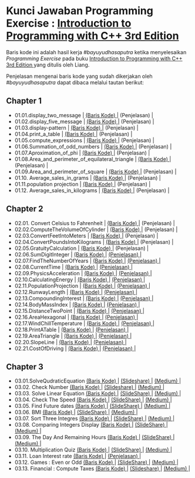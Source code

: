 <h1>
    Kunci Jawaban Programming Exercise : 
    <a href="https://www.pearson.com/en-us/subject-catalog/p/Liang-Companion-Website-for-Introduction-to-Programming-with-C-Access-to-Videonotes-3rd-Edition/P200000003422/978013338026">
      Introduction to Programming with C++ 3rd Edition 
    </a> 
</h1>
<p>
    Baris kode ini adalah hasil kerja <em>#bayuyudhasaputra</em> ketika menyelesaikan <em> Programming Exercise </em>
    pada buku
    <a href="https://www.pearson.com/en-us/subject-catalog/p/Liang-Companion-Website-for-Introduction-to-Programming-with-C-Access-to-Videonotes-3rd-Edition/P200000003422/978013338026">
      Introduction to Programming with C++ 3rd Edition 
    </a> 
    yang ditulis oleh Liang.
</p>
<p>
    Penjelasan mengenai baris kode yang sudah dikerjakan oleh <em>#bayuyudhasaputra</em> dapat dibaca melalui tautan berikut:
</p>
<div>
   <h2> Chapter 1 </h2>
    <ul>
        <li> 01.01.display_two_message
            <span> | </span>
            <a href = "https://github.com/bayuYudhaSaputra/introduction-programming-CPP-liang/blob/main/01.01.display_two_message.cpp">
              (Baris Kode)
            </a>
            <span> | </span>
            <a>
              (Penjelasan)
            </a>
            <span> | </span>
        </li>
        <li> 01.02.display_five_message
        <span> | </span>
        <a href = "https://github.com/bayuYudhaSaputra/introduction-programming-CPP-liang/blob/main/01.02.display_five_message.cpp">
          (Baris Kode)
        </a>
        <span> | </span>
        <a>
          (Penjelasan)
        </a>
        <span> | </span>
      </li>
      <li> 01.03.display-pattern
        <span> | </span>
        <a href = "https://github.com/bayuYudhaSaputra/introduction-programming-CPP-liang/blob/main/01.03.display-pattern.cpp">
          (Baris Kode)
        </a>
        <span> | </span>
        <a>
          (Penjelasan)
        </a>
        <span> | </span>
      </li>
      <li> 01.04.print_a_table
        <span> | </span>
        <a href = "https://github.com/bayuYudhaSaputra/introduction-programming-CPP-liang/blob/main/01.04.print_a_table.cpp">
          (Baris Kode)
        </a>
        <span> | </span>
        <a>
          (Penjelasan)
        </a>
        <span> | </span>
      </li>
      <li> 01.05.compute_expressions
        <span> | </span>
        <a href = "https://github.com/bayuYudhaSaputra/introduction-programming-CPP-liang/blob/main/01.05.compute_expressions.cpp">
          (Baris Kode)
        </a>
        <span> | </span>
        <a>
          (Penjelasan)
        </a>
        <span> | </span>
      </li>
      <li> 01.06.Summation_of_odd_numbers
        <span> | </span>
        <a href = "https://github.com/bayuYudhaSaputra/introduction-programming-CPP-liang/blob/main/01.06.Summation_of_odd_numbers.cpp">
          (Baris Kode)
        </a>
        <span> | </span>
        <a>
          (Penjelasan)
        </a>
        <span> | </span>
      </li>
      <li> 01.07.Aproximation_of_phi
        <span> | </span>
        <a href = "https://github.com/bayuYudhaSaputra/introduction-programming-CPP-liang/blob/main/01.07.Aproximation_of_phi.cpp">
          (Baris Kode)
        </a>
        <span> | </span>
        <a>
          (Penjelasan)
        </a>
        <span> | </span>
      </li>
      <li> 01.08.Area_and_perimeter_of_equilateral_triangle
        <span> | </span>
        <a href = "https://github.com/bayuYudhaSaputra/introduction-programming-CPP-liang/blob/main/01.08.Area_and_perimeter_of_equilateral_triangle.cpp">
          (Baris Kode)
        </a>
        <span> | </span>
        <a>
          (Penjelasan)
        </a>
        <span> | </span>
      </li>
      <li> 01.09.Area_and_perimeter_of_square
        <span> | </span>
        <a href = "https://github.com/bayuYudhaSaputra/introduction-programming-CPP-liang/blob/main/01.09.Area_and_perimeter_of_square.cpp">
          (Baris Kode)
        </a>
        <span> | </span>
        <a>
          (Penjelasan)
        </a>
        <span> | </span>
      </li>
      <li> 01.10. Average_sales_in_grams
        <span> | </span>
        <a href = "https://github.com/bayuYudhaSaputra/introduction-programming-CPP-liang/blob/main/01.10.%20Average_sales_in_grams.cpp">
          (Baris Kode)
        </a>
        <span> | </span>
        <a>
          (Penjelasan)
        </a>
        <span> | </span>
      </li>
      <li> 01.11.population projection
        <span> | </span>
        <a href = "https://github.com/bayuYudhaSaputra/introduction-programming-CPP-liang/blob/main/01.11.population%20projection.cpp">
          (Baris Kode)
        </a>
        <span> | </span>
        <a>
          (Penjelasan)
        </a>
        <span> | </span>
      </li>
      <li> 01.12. Average_sales_in_kilograms
        <span> | </span>
        <a href = "https://github.com/bayuYudhaSaputra/introduction-programming-CPP-liang/blob/main/01.12.%20Average_sales_in_kilograms.cpp">
          (Baris Kode)
        </a>
        <span> | </span>
        <a>
          (Penjelasan)
        </a>
        <span> | </span>
      </li>
    </ul>
</div>
<div>
    <h2> Chapter 2 </h2>
    <ul>
      <li> 02.01. Convert Celsius to Fahrenheit
        <span> | </span>
        <a href = "https://github.com/bayuYudhaSaputra/introduction-programming-CPP-liang/blob/main/02.01.convertCelsiusToFahrenheit.cpp">
          (Baris Kode)
        </a>
        <span> | </span>
        <a>
          (Penjelasan)
        </a>
        <span> | </span>
      </li>
      <li> 02.02.ComputeTheVolumeOfCylinder
        <span> | </span>
        <a href = "https://github.com/bayuYudhaSaputra/introduction-programming-CPP-liang/blob/main/02.02.ComputeTheVolumeOfCylinder.cpp">
          (Baris Kode)
        </a>
        <span> | </span>
        <a>
          (Penjelasan)
        </a>
        <span> | </span>
      </li>
      <li> 02.03.ConvertFeetIntoMeters
        <span> | </span>
        <a href = "https://github.com/bayuYudhaSaputra/introduction-programming-CPP-liang/blob/main/02.03.ConvertFeetIntoMeters.cpp">
          (Baris Kode)
        </a>
        <span> | </span>
        <a>
          (Penjelasan)
        </a>
        <span> | </span>
      </li>
      <li> 02.04.ConvertPoundsIntoKilograms
        <span> | </span>
        <a href = "https://github.com/bayuYudhaSaputra/introduction-programming-CPP-liang/blob/main/02.04.ConvertPoundsIntoKilograms.cpp">
          (Baris Kode)
        </a>
        <span> | </span>
        <a>
          (Penjelasan)
        </a>
        <span> | </span>
      </li>
      <li> 02.05.GratuityCalculation
        <span> | </span>
        <a href = "https://github.com/bayuYudhaSaputra/introduction-programming-CPP-liang/blob/main/02.05.GratuityRate.cpp">
          (Baris Kode)
        </a>
        <span> | </span>
        <a>
          (Penjelasan)
        </a>
        <span> | </span>
      </li>
      <li> 02.06.SumDigitInteger
        <span> | </span>
        <a href = "https://github.com/bayuYudhaSaputra/introduction-programming-CPP-liang/blob/main/02.06.SumDigitInteger.cpp">
          (Baris Kode)
        </a>
        <span> | </span>
        <a href = "https://www.slideshare.net/slideshow/jumlah-digit-dalam-bilangan-ratusan-menggunakan-c/266843466">
          (Penjelasan)
        </a>
        <span> | </span>
      </li>
      <li> 02.07.FindTheNumberOfYears
        <span> | </span>
        <a href = "https://github.com/bayuYudhaSaputra/introduction-programming-CPP-liang/blob/main/02.07.FindTheNumberOfYears.cpp">
          (Baris Kode)
        </a>
        <span> | </span>
        <a href = "https://www.slideshare.net/slideshow/konversi-satuan-menit-ke-tahun-hari-jam-menggunakan-bahasa-pemrograman-c/266890852">
          (Penjelasan)
        </a>
        <span> | </span>
      </li>
      <li> 02.08.CurrentTime
        <span> | </span>
        <a href="https://github.com/bayuYudhaSaputra/introduction-programming-CPP-liang/blob/main/02.08.CurrentTime.cpp">
          (Baris Kode)
        </a>
        <span>  |  </span>
        <a href="https://www.slideshare.net/slideshow/0208-menampilkan-gmt-menggunakan-bahasa-pemrograman-c/266908532"> 
           (Penjelasan) 
        </a>
        <span> | </span>
      </li>
      <li> 02.09.PhysicsAcceleration
        <span> | </span>
        <a href = "https://github.com/bayuYudhaSaputra/introduction-programming-CPP-liang/blob/main/02.09.PhysicsAcceleration.cpp">
          (Baris Kode)
        </a>
        <span> | </span>
        <a href="https://www.slideshare.net/slideshow/0209-menentukan-percepatan-ratarata-menggunakan-bahasa-pemrograman-c/266935021"> 
          (Penjelasan) 
        </a>
        <span> | </span>
      </li>
      <li> 02.10.CalculatingEnergy
          <span> | </span>
          <a href = "https://github.com/bayuYudhaSaputra/introduction-programming-CPP-liang/blob/main/02.10.CalculatingEnergy.cpp">
           (Baris Kode)
          </a>
          <span> | </span>
          <a href="https://www.slideshare.net/slideshow/0210-menentukan-energi-kalor-menggunakan-bahasa-pemrograman-c/266952644"> 
           (Penjelasan) 
          </a>
        <span> | </span>
      </li>
    <li> 02.11.PopulationProjection
          <span> | </span>
          <a href = "https://github.com/bayuYudhaSaputra/introduction-programming-CPP-liang/blob/main/02.11.PopulationProjection.cpp">
           (Baris Kode)
          </a>
          <span> | </span>
          <a href="https://www.slideshare.net/slideshow/0211-memproyeksikan-jumlah-populasi-menggunakan-bahasa-pemrograman-c/266976249"> 
           (Penjelasan) 
          </a>
        <span> | </span>
      </li>
      <li> 02.12.RunwayLength
        <span> | </span>
        <a href = "https://github.com/bayuYudhaSaputra/introduction-programming-CPP-liang/blob/main/02.12.RunwayLength.cpp">
           (Baris Kode)
        </a>
        <span> | </span>
        <a href="https://www.slideshare.net/slideshow/0212-menghitung-panjang-runway-menggunakan-bahasa-pemrograman-c/266994022"> 
           (Penjelasan) 
        </a>
        <span> | </span>
      </li>
      <li> 02.13.CompoundingInterest
        <span> | </span>
        <a href = "https://github.com/bayuYudhaSaputra/introduction-programming-CPP-liang/blob/main/02.13.CompoundingInterest.cpp">
           (Baris Kode)
        </a>
        <span> | </span>
        <a href="https://www.slideshare.net/slideshow/0213-menghitung-bunga-majemuk-menggunakan-bahasa-pemrograman-c/267040721"> 
           (Penjelasan) 
        </a>
        <span> | </span>
      </li>
      <li> 02.14.BodyMassIndex
        <span> | </span>
        <a href = "https://github.com/bayuYudhaSaputra/introduction-programming-CPP-liang/blob/main/02.14.BodyMassIndex.cpp">
           (Baris Kode)
        </a>
        <span> | </span>
        <a href="https://www.slideshare.net/slideshow/0214-menentukan-body-mass-index-menggunakan-bahasa-pemrograman-c/267052288"> 
           (Penjelasan) 
        </a>
        <span> | </span>
      </li>
      <li> 02.15.DistanceTwoPoint
        <span> | </span>
        <a href = "https://github.com/bayuYudhaSaputra/introduction-programming-CPP-liang/blob/main/02.15.DistanceTwoPoint.cpp">
           (Baris Kode)
        </a>
        <span> | </span>
        <a href="https://www.slideshare.net/slideshow/jarak-dua-titik-dalam-diagram-cartesius-menggunakan-bahasa-pemrograman-c/267095623"> 
           (Penjelasan) 
        </a>
        <span> | </span>
      </li>
      <li> 02.16.AreaHexagonal
        <span> | </span>
        <a href = "https://github.com/bayuYudhaSaputra/introduction-programming-CPP-liang/blob/main/02.16.AreaHexagonal.cpp">
           (Baris Kode)
        </a>
        <span> | </span>
        <a href="https://www.slideshare.net/slideshow/0216-luas-segienam-menggunakan-bahasa-pemrograman-c/267121387"> 
           (Penjelasan) 
        </a>
        <span> | </span>
      </li>
      <li> 02.17.WindChillTemperature
        <span> | </span>
        <a href = "https://github.com/bayuYudhaSaputra/introduction-programming-CPP-liang/blob/main/02.17.WindChillTemperature.cp">
           (Baris Kode)
        </a>
        <span> | </span>
        <a href="https://www.slideshare.net/slideshow/0217-menentukan-temperatre-windchill-menggunakan-bahasa-pemrograman-c/267141644"> 
           (Penjelasan) 
        </a>
        <span> | </span>
      </li>
      <li> 02.18.PrintATable
        <span> | </span>
        <a href = "https://github.com/bayuYudhaSaputra/introduction-programming-CPP-liang/blob/main/02.18.PrintATable.cpp">
           (Baris Kode)
        </a>
        <span> | </span>
        <a href="https://www.slideshare.net/slideshow/0218-menampilkan-tabel-perpangkatan-menggunakan-bahasa-pemrograman-c/267293748"> 
           (Penjelasan) 
        </a>
        <span> | </span>
      </li>
      <li> 02.19.AreaTriangle
        <span> | </span>
        <a href = "https://github.com/bayuYudhaSaputra/introduction-programming-CPP-liang/blob/main/02.19.AreaTriangle.cpp">
           (Baris Kode)
        </a>
        <span> | </span>
        <a href="https://www.slideshare.net/slideshow/0219-menentukan-luas-segitiga-sembarang-menggunakan-bahasa-pemrograman-c/267394125"> 
           (Penjelasan) 
        </a>
        <span> | </span>
      </li>
      <li> 02.20.SlopeLine
        <span> | </span>
        <a href = "https://github.com/bayuYudhaSaputra/introduction-programming-CPP-liang/blob/main/02.20.SlopeLine.cpp">
           (Baris Kode)
        </a>
        <span> | </span>
        <a href="https://www.slideshare.net/slideshow/0220-menentukan-gradien-garis-menggunakan-bahasa-pemrograman-c/267411601"> 
           (Penjelasan) 
        </a>
        <span> | </span>
      </li>
      <li> 02.21.CostOfDriving
        <span> | </span>
        <a href = "https://github.com/bayuYudhaSaputra/introduction-programming-CPP-liang/blob/main/02.21.CostOfDriving.cpp">
           (Baris Kode)
        </a>
        <span> | </span>
        <a href="https://www.slideshare.net/slideshow/0221-menentukan-biaya-perjalanan-menggunakan-bahasa-pemrograman-c/267449768"> 
           (Penjelasan) 
        </a>
        <span> | </span>
      </li>
    </ul>
</div>
<div>
    <h2> Chapter 3 </h2>
    <ul>
        <li> 03.01.SolveQudraticEquation
            <a href = "https://github.com/bayuYudhaSaputra/introduction-programming-CPP-liang/blob/main/03.01.SolveQuadraticEquation.cpp">
               (Baris Kode)
            </a>
            <span> | </span>
            <a href="https://www.slideshare.net/slideshow/03-01-menentukan-penyelesaian-persamaan-kuadrat-menggunakan-bahasa-pemrogaman-c/268633256"> 
               (Slideshare) 
            </a>
            <span> | </span>
            <a href="https://medium.com/@bayuyudhasaputraqed/03-01-menentukan-akar-persamaan-kuadrat-menggunakan-bahasa-pemrograman-c-40c857a26855"> 
               (Medium) 
            </a>
            <span> | </span>
        </li>
        <li> 03.02. Check Number
            <a href = "https://github.com/bayuYudhaSaputra/introduction-programming-CPP-liang/blob/main/03.02.CheckNumber.cpp">
               (Baris Kode)
            </a>
            <span> | </span>
            <a href="https://www.slideshare.net/slideshow/03-02-menguji-keterbagian-bilangan-menggunakan-bahasa-pemrograman-c/268691059"> 
               (Slideshare) 
            </a>
            <span> | </span>
            <a href="https://medium.com/@bayuyudhasaputraqed/03-02-menguji-keterbagian-bilangan-menggunakan-bahasa-pemrograman-c-f0e6bf8f671e"> 
               (Medium) 
            </a>
            <span> | </span>
        </li>
        <li> 03.03. Solve Linear Equation
            <a href = "https://github.com/bayuYudhaSaputra/introduction-programming-CPP-liang/blob/main/03.03.SolveLinearEquation.cpp">
               (Baris Kode)
            </a>
            <span> | </span>
            <a href="https://www.slideshare.net/slideshow/03-03-menentukan-penyelesaian-sistem-persamaan-linear-dua-variabel-menggunakan-bahasa-pemrograman-c/269095368"> 
               (SlideShare) 
            </a>
            <span> | </span>
            <a href="https://medium.com/@bayuyudhasaputraqed/m-alir-03-03-menyelesaikan-persamaan-linier-menggunakan-bahasa-pemrograman-c-649d3be6a833"> 
               (Medium) 
            </a>
            <span> | </span>
        </li>
        <li> 03.04. Check The Speed
            <a href = "https://github.com/bayuYudhaSaputra/introduction-programming-CPP-liang/blob/main/03.04.CheckSpeed.cpp">
               (Baris Kode)
            </a>
            <span> | </span>
            <a href="https://www.slideshare.net/slideshow/03-04-menguji-kecepatan-menggunakan-bahasa-pemrograman-c/269247583"> 
               (SlideShare) 
            </a>
            <span> | </span>
            <a href="https://medium.com/@bayuyudhasaputraqed/03-04-mengecek-kecepatan-menggunakan-bahasa-pemrogram-c-95c349abbd41"> 
               (Medium) 
            </a>
            <span> | </span>
        </li>
        <li> 03.05. Find Future dates
            <a href = "https://github.com/bayuYudhaSaputra/introduction-programming-CPP-liang/blob/main/03.05.FindFutureDates.cpp">
               (Baris Kode)
            </a>
            <span> | </span>
            <a href="https://www.slideshare.net/slideshow/03-05-menentukan-hari-esok-menggunakan-bahasa-pemrograman-c/269356275"> 
               (SlideShare) 
            </a>
            <span> | </span>
            <a href="https://medium.com/@bayuyudhasaputraqed/03-05-menentukan-nama-hari-berikutnya-menggunakan-bahasa-pemrograman-c-2693936a5140"> 
               (Medium)
            </a>
            <span> | </span>
        </li>
        <li> 03.06. BMI
            <a href = "https://github.com/bayuYudhaSaputra/introduction-programming-CPP-liang/blob/main/03.06.bmi.cpp">
               (Baris Kode)
            </a>
            <span> | </span>
            <a href="https://www.slideshare.net/slideshow/03-06-menentukan-body-mass-index-menggunakan-bahasa-pemrograman-c/269407508"> 
               (SlideShare) 
            </a>
            <span> | </span>
            <a href="#"> 
               (Medium) 
            </a>
            <span> | </span>
        </li>
        <li> 03.07. Sort Three Integres
            <a href = "https://github.com/bayuYudhaSaputra/introduction-programming-CPP-liang/blob/main/03.07.SortThreeIntegers.cpp">
               (Baris Kode)
            </a>
            <span> | </span>
            <a href="https://www.slideshare.net/slideshow/03-07-mengurutkan-integer-menggunakan-bahasa-pemrograman-c/269531457"> 
               (SlideShare) 
            </a>
            <span> | </span>
            <a href="#"> 
               (Medium) 
            </a>
            <span> | </span>
        </li>
        <li> 03.08. Comparing Integers Display
            <a href = "https://github.com/bayuYudhaSaputra/introduction-programming-CPP-liang/blob/main/03.08.ComparingIntegers.cpp">
               (Baris Kode)
            </a>
            <span> | </span>
            <a href="https://www.slideshare.net/slideshow/03-08-membandingkan-integer-menggunakan-bahasa-pemrograman-c/269464072"> 
               (SlideShare) 
            </a>
            <span> | </span>
            <a href="#"> 
               (Medium) 
            </a>
            <span> | </span>
        </li>
         <li> 03.09. The Day And Remaining Hours
            <a href = "https://github.com/bayuYudhaSaputra/introduction-programming-CPP-liang/blob/main/03.09.DisplayTheDayAndRemainingHours.cpp">
               (Baris Kode)
            </a>
            <span> | </span>
            <a href="https://www.slideshare.net/slideshow/03-09-menampilkan-nama-hari-dan-selisih-hari-menggunakan-bahasa-pemrograman-c/269577016"> 
               (SlideShare) 
            </a>
            <span> | </span>
             <a href="#"> 
               (Medium) 
            </a>
            <span> | </span>
        </li>
        <li> 03.10. Multiplication Quiz
            <a href = "https://github.com/bayuYudhaSaputra/introduction-programming-CPP-liang/blob/main/03.10.MultipicationQuiz.cpp">
               (Baris Kode)
            </a>
            <span> | </span>
            <a href="https://www.slideshare.net/slideshow/03-10-permainan-perkalian-menggunakan-bahasa-pemrograman-c/269614996"> 
               (SlideShare) 
            </a>
            <span> | </span>
            <a href="#"> 
               (Medium) 
            </a>
            <span> | </span>
        </li>
        <li> 03.11. Loan Interest rate
            <a href = "https://github.com/bayuYudhaSaputra/introduction-programming-CPP-liang/blob/main/03.11.InterestRate.cpp">
               (Baris Kode)
            </a>
            <span> | </span>
            <a href="https://www.slideshare.net/slideshow/03-11-menentukan-bunga-pinjaman-menggunakan-bahasa-pemrograman-c/269688299"> 
               (Penjelasan) 
            </a>
            <span> | </span>
        </li>
        <li> 03.12. Games : Even or Odd
            <a href = "https://github.com/bayuYudhaSaputra/introduction-programming-CPP-liang/blob/main/03.12.EvenOrOdd.cpp">
               (Baris Kode)
            </a>
            <span> | </span>
            <a href="https://www.slideshare.net/slideshow/03-12-games-tebak-bilangan-genap-atau-ganjil-menggunakan-bahasa-pemrograman-c/269726407"> 
               (SlideShare) 
            </a>
            <span> | </span>
            <a href="#"> 
               (Medium) 
            </a>
            <span> | </span>
        </li>
        <li> 03.13. Financial : Compute Taxes
            <a href = "https://github.com/bayuYudhaSaputra/introduction-programming-CPP-liang/blob/main/03.13.ComputeTaxes.cpp">
               (Baris Kode)
            </a>
            <span> | </span>
            <a href="https://www.slideshare.net/slideshow/03-13-menghitung-pajak-penghasilan-menggunakan-bahasa-pemrograman-c/269859949"> 
               (Slideshare) 
            </a>
            <span> | </span>
            <a href="#"> 
               (Medium) 
            </a>
            <span> | </span>
        </li>
    </ul>
         
</div>


